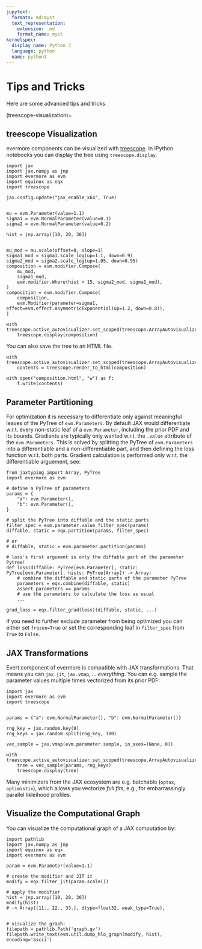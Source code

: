 ```yaml
---
jupytext:
  formats: md:myst
  text_representation:
    extension: .md
    format_name: myst
kernelspec:
  display_name: Python 3
  language: python
  name: python3
---
```



# Tips and Tricks

Here are some advanced tips and tricks.

(treescope-visualization)=
## treescope Visualization

evermore components can be visualized with [treescope](https://treescope.readthedocs.io/en/stable/index.html). In IPython notebooks you can display the tree using `treescope.display`.

```{code-cell} ipython3
import jax
import jax.numpy as jnp
import evermore as evm
import equinox as eqx
import treescope

jax.config.update("jax_enable_x64", True)


mu = evm.Parameter(value=1.1)
sigma1 = evm.NormalParameter(value=0.1)
sigma2 = evm.NormalParameter(value=0.2)

hist = jnp.array([10, 20, 30])


mu_mod = mu.scale(offset=0, slope=1)
sigma1_mod = sigma1.scale_log(up=1.1, down=0.9)
sigma2_mod = sigma2.scale_log(up=1.05, down=0.95)
composition = evm.modifier.Compose(
    mu_mod,
    sigma1_mod,
    evm.modifier.Where(hist < 15, sigma2_mod, sigma1_mod),
)
composition = evm.modifier.Compose(
    composition,
    evm.Modifier(parameter=sigma1, effect=evm.effect.AsymmetricExponential(up=1.2, down=0.8)),
)

with treescope.active_autovisualizer.set_scoped(treescope.ArrayAutovisualizer()):
    treescope.display(composition)
```

You can also save the tree to an HTML file.
```{code-cell} python
with treescope.active_autovisualizer.set_scoped(treescope.ArrayAutovisualizer()):
    contents = treescope.render_to_html(composition)

with open("composition.html", "w") as f:
    f.write(contents)
```

## Parameter Partitioning

For optimization it is necessary to differentiate only against meaningful leaves of the PyTree of `evm.Parameters`.
By default JAX would differentiate w.r.t. every non-static leaf of a `evm.Parameter`, including the prior PDF and its bounds.
Gradients are typically only wanted w.r.t. the `.value` attribute of the `evm.Parameters`. This is solved by splitting
the PyTree of `evm.Parameters` into a differentiable and a non-differentiable part, and then defining the loss function
w.r.t. both parts. Gradient calculation is performed only w.r.t. the differentiable arguement, see:

```{code-block} python
from jaxtyping import Array, PyTree
import evermore as evm

# define a PyTree of parameters
params = {
    "a": evm.Parameter(),
    "b": evm.Parameter(),
}

# split the PyTree into diffable and the static parts
filter_spec = evm.parameter.value_filter_spec(params)
diffable, static = eqx.partition(params, filter_spec)

# or
# diffable, static = evm.parameter.partition(params)

# loss's first argument is only the diffable part of the parameter Pytree!
def loss(diffable: PyTree[evm.Parameter], static: PyTree[evm.Parameter], hists: PyTree[Array]) -> Array:
    # combine the diffable and static parts of the parameter PyTree
    parameters = eqx.combine(diffable, static)
    assert parameters == params
    # use the parameters to calculate the loss as usual
    ...

grad_loss = eqx.filter_grad(loss)(diffable, static, ...)
```

If you need to further exclude parameter from being optimized you can either set `frozen=True` or set the corresponding leaf in `filter_spec` from `True` to `False`.


## JAX Transformations

Evert component of evermore is compatible with JAX transformations. That means you can `jax.jit`, `jax.vmap`, ... _everything_.
You can e.g. sample the parameter values multiple times vectorized from its prior PDF:

```{code-cell} ipython3
import jax
import evermore as evm
import treescope


params = {"a": evm.NormalParameter(), "b": evm.NormalParameter()}

rng_key = jax.random.key(0)
rng_keys = jax.random.split(rng_key, 100)

vec_sample = jax.vmap(evm.parameter.sample, in_axes=(None, 0))

with treescope.active_autovisualizer.set_scoped(treescope.ArrayAutovisualizer()):
    tree = vec_sample(params, rng_keys)
    treescope.display(tree)
```

Many minimizers from the JAX ecosystem are e.g. batchable (`optax`, `optimistix`), which allows you vectorize _full fits_, e.g., for embarrassingly parallel likleihood profiles.

## Visualize the Computational Graph

You can visualize the computational graph of a JAX computation by:

```{code-block} python
import pathlib
import jax.numpy as jnp
import equinox as eqx
import evermore as evm

param = evm.Parameter(value=1.1)

# create the modifier and JIT it
modify = eqx.filter_jit(param.scale())

# apply the modifier
hist = jnp.array([10, 20, 30])
modify(hist)
# -> Array([11., 22., 33.], dtype=float32, weak_type=True),


# visualize the graph:
filepath = pathlib.Path('graph.gv')
filepath.write_text(evm.util.dump_hlo_graph(modify, hist), encoding='ascii')
```

